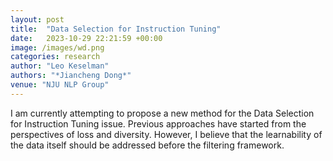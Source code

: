 ```yaml
---
layout: post
title:  "Data Selection for Instruction Tuning"
date:   2023-10-29 22:21:59 +00:00
image: /images/wd.png
categories: research
author: "Leo Keselman"
authors: "*Jiancheng Dong*"
venue: "NJU NLP Group"
---
```


I am currently attempting to propose a new method for the Data Selection for Instruction Tuning issue. Previous approaches have started from the perspectives of loss and diversity. However, I believe that the learnability of the data itself should be addressed before the filtering framework.